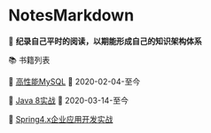 # NotesMarkdown
:book:	**纪录自己平时的阅读，以期能形成自己的知识架构体系**



:books: 书籍列表

:bookmark:	[高性能MySQL](/books/高性能MySQL.md)	:date: 2020-02-04-至今

:bookmark:	[Java 8实战](/books/java8实战) 		 :date: 2020-03-14-至今​

:bookmark:	[Spring4.x企业应用开发实战]()





